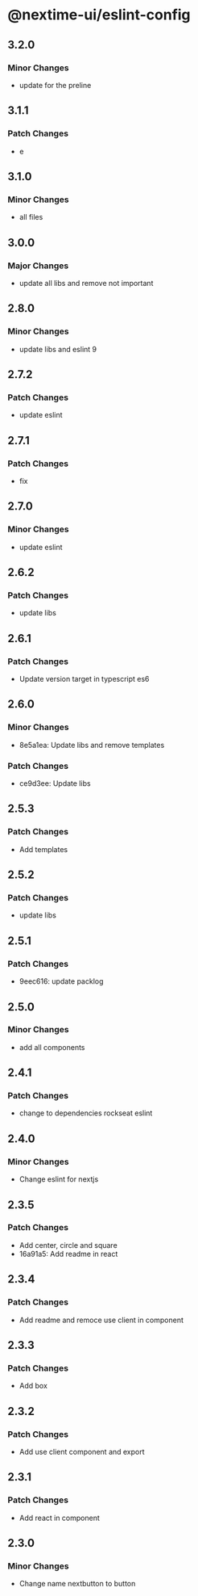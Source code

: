 # @nextime-ui/eslint-config

## 3.2.0

### Minor Changes

- update for the preline

## 3.1.1

### Patch Changes

- e

## 3.1.0

### Minor Changes

- all files

## 3.0.0

### Major Changes

- update all libs and remove not important

## 2.8.0

### Minor Changes

- update libs and eslint 9

## 2.7.2

### Patch Changes

- update eslint

## 2.7.1

### Patch Changes

- fix

## 2.7.0

### Minor Changes

- update eslint

## 2.6.2

### Patch Changes

- update libs

## 2.6.1

### Patch Changes

- Update version target in typescript es6

## 2.6.0

### Minor Changes

- 8e5a1ea: Update libs and remove templates

### Patch Changes

- ce9d3ee: Update libs

## 2.5.3

### Patch Changes

- Add templates

## 2.5.2

### Patch Changes

- update libs

## 2.5.1

### Patch Changes

- 9eec616: update packlog

## 2.5.0

### Minor Changes

- add all components

## 2.4.1

### Patch Changes

- change to dependencies rockseat eslint

## 2.4.0

### Minor Changes

- Change eslint for nextjs

## 2.3.5

### Patch Changes

- Add center, circle and square
- 16a91a5: Add readme in react

## 2.3.4

### Patch Changes

- Add readme and remoce use client in component

## 2.3.3

### Patch Changes

- Add box

## 2.3.2

### Patch Changes

- Add use client component and export

## 2.3.1

### Patch Changes

- Add react in component

## 2.3.0

### Minor Changes

- Change name nextbutton to button
